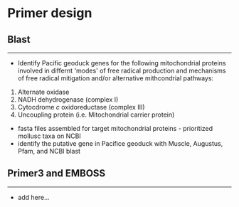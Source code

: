 # Primer design

## Blast
--------
* Identify Pacific geoduck genes for the following mitochondrial proteins involved in differnt 'modes' of free radical production and mechanisms of free radical mitigation and/or alternative mithcondrial pathways:
1. Alternate oxidase
2. NADH dehydrogenase (complex I)
3. Cytocdrome *c* oxidoreductase (complex III)
4. Uncoupling protein (i.e. Mitochondrial carrier protein)

* fasta files assembled for target mitochondrial proteins - prioritized mollusc taxa on NCBI
* identify the putative gene in Pacifice geoduck with Muscle, Augustus, Pfam, and NCBI blast

## Primer3 and EMBOSS
--------
* add here...
